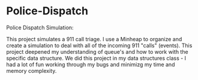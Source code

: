 # Police-Dispatch
Police Dispatch Simulation:

This project simulates a 911 call triage. I use a Minheap to organize and create a simulation to deal with all of the incoming 911 "calls" (events). This project deepened my understanding of queue's and how to work with the specific data structure. We did this project in my data structures class - I had a lot of fun working through my bugs and minimizg my time and memory complexity. 
